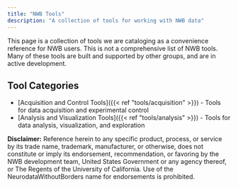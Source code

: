 ```yaml
---
title: "NWB Tools"
description: "A collection of tools for working with NWB data"
---
```


This page is a collection of tools we are cataloging as a convenience reference for NWB users. This is not a comprehensive list of NWB tools. Many of these tools are built and supported by other groups, and are in active development.

## Tool Categories

- [Acquisition and Control Tools]({{< ref "tools/acquisition" >}}) - Tools for data acquisition and experimental control
- [Analysis and Visualization Tools]({{< ref "tools/analysis" >}}) - Tools for data analysis, visualization, and exploration

**Disclaimer:** Reference herein to any specific product, process, or service by its trade name, trademark, manufacturer, or otherwise, does not constitute or imply its endorsement, recommendation, or favoring by the NWB development team, United States Government or any agency thereof, or The Regents of the University of California. Use of the NeurodataWithoutBorders name for endorsements is prohibited.
